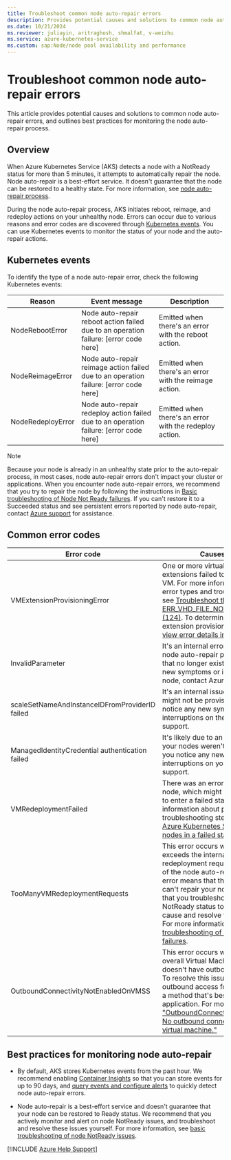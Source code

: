 ```yaml
---
title: Troubleshoot common node auto-repair errors
description: Provides potential causes and solutions to common node auto-repair errors that occur when you repair a node with a NotReady status.
ms.date: 10/21/2024
ms.reviewer: juliayin, aritraghosh, shmalfat, v-weizhu
ms.service: azure-kubernetes-service
ms.custom: sap:Node/node pool availability and performance
---
```

# Troubleshoot common node auto-repair errors

This article provides potential causes and solutions to common node auto-repair errors, and outlines best practices for monitoring the node auto-repair process.

## Overview

When Azure Kubernetes Service (AKS) detects a node with a NotReady status for more than 5 minutes, it attempts to automatically repair the node. Node auto-repair is a best-effort service. It doesn't guarantee that the node can be restored to a healthy state. For more information, see [node auto-repair process](/azure/aks/node-auto-repair).

During the node auto-repair process, AKS initiates reboot, reimage, and redeploy actions on your unhealthy node. Errors can occur due to various reasons and error codes are discovered through [Kubernetes events](/azure/aks/events). You can use Kubernetes events to monitor the status of your node and the auto-repair actions.

## Kubernetes events

To identify the type of a node auto-repair error, check the following Kubernetes events:
 
| Reason | Event message | Description |
| --- | --- | --- |
| NodeRebootError | Node auto-repair reboot action failed due to an operation failure: [error code here] | Emitted when there's an error with the reboot action. |
| NodeReimageError | Node auto-repair reimage action failed due to an operation failure: [error code here] | Emitted when there's an error with the reimage action. |
| NodeRedeployError | Node auto-repair redeploy action failed due to an operation failure: [error code here] | Emitted when there's an error with the redeploy action. |

> [!NOTE]
> Because your node is already in an unhealthy state prior to the auto-repair process, in most cases, node auto-repair errors don't impact your cluster or applications. When you encounter node auto-repair errors, we recommend that you try to repair the node by following the instructions in [Basic troubleshooting of Node Not Ready failures](./node-not-ready-basic-troubleshooting.md). If you can't restore it to a Succeeded status and see persistent errors reported by node auto-repair, contact [Azure support](https://ms.portal.azure.com/#blade/Microsoft_Azure_Support/HelpAndSupportBlade/overview?DMC=troubleshoot) for assistance.

## Common error codes

| Error code | Causes & solution |
|---|---|
| VMExtensionProvisioningError | One or more virtual machine (VM) extensions failed to be provisioned on the VM. For more information about possible error types and troubleshooting steps, see [Troubleshoot the ERR_VHD_FILE_NOT_FOUND error code (124)](../create-upgrade-delete/error-code-vhdfilenotfound.md). To determine the exact VM extension provisioning error on the node, [view error details in the Azure portal](../create-upgrade-delete/troubleshoot-aks-cluster-creation-issues.md#view-resources-in-the-azure-portal). |
| InvalidParameter | It's an internal error that occurs when the node auto-repair process requests a VM that no longer exists. If you notice any new symptoms or interruptions on the node, contact Azure support. |
| scaleSetNameAndInstanceIDFromProviderID failed | It's an internal issue where the node might not be provisioned correctly. If you notice any new symptoms or interruptions on the node, contact Azure support. |
| ManagedIdentityCredential authentication failed | It's likely due to an internal issue where your nodes weren't initialized properly. If you notice any new symptoms or interruptions on your node, contact Azure support. |
| VMRedeploymentFailed | There was an error with redeploying your node, which might cause your node pool to enter a failed state. For more information about potential causes and troubleshooting steps, see [Troubleshoot Azure Kubernetes Service clusters or nodes in a failed state](./cluster-node-virtual-machine-failed-state.md#scenario-3-node-pool-is-in-a-failed-state). |
| TooManyVMRedeploymentRequests | This error occurs when your cluster exceeds the internal limit for VM redeployment requests. Redeploy is one of the node auto-repair actions. This error means that the redeploy action can't repair your node. We recommend that you troubleshoot your node's NotReady status to understand the root cause and resolve the node health issue. For more information, see [Basic troubleshooting of Node Not Ready failures](./node-not-ready-basic-troubleshooting.md). |
| OutboundConnectivityNotEnabledOnVMSS | This error occurs when your node or overall Virtual Machine Scale Set (VMSS) doesn't have outbound access enabled. To resolve this issue, enable secure outbound access for your VMSS by using a method that's best suited for your application. For more information, see ["OutboundConnectivityNotEnabledOnVM. No outbound connectivity configured for virtual machine."](../../virtual-machine-scale-sets/deploy/vmss-outbound-connectivity-not-enabled.md#solution) |

## Best practices for monitoring node auto-repair

- By default, AKS stores Kubernetes events from the past hour. We recommend enabling [Container Insights](/azure/azure-monitor/containers/kubernetes-monitoring-enable#enable-container-insights) so that you can store events for up to 90 days, and [query events and configure alerts](/azure/aks/events#automating-event-notifications) to quickly detect node auto-repair errors.

- Node auto-repair is a best-effort service and doesn't guarantee that your node can be restored to Ready status. We recommend that you actively monitor and alert on node NotReady issues, and troubleshoot and resolve these issues yourself. For more information, see [basic troubleshooting of node NotReady issues](./node-not-ready-basic-troubleshooting.md).

[!INCLUDE [Azure Help Support](../../../../includes/azure-help-support.md)]